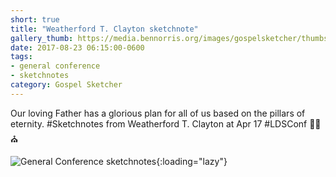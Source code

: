 ```yaml
---
short: true
title: "Weatherford T. Clayton sketchnote"
gallery_thumb: https://media.bennorris.org/images/gospelsketcher/thumbs/apr-17-1-clayton.jpg
date: 2017-08-23 06:15:00-0600
tags:
- general conference
- sketchnotes
category: Gospel Sketcher
---
```


Our loving Father has a glorious plan for all of us based on the pillars of eternity. #Sketchnotes from Weatherford T. Clayton at Apr 17 #LDSConf ✍🏼⛪️

![General Conference sketchnotes](https://media.bennorris.org/images/gospelsketcher/general-conference/apr-2017/apr-17-1-clayton.jpg){:loading="lazy"}
